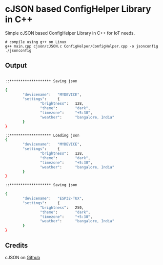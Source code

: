 # cJSON based ConfigHelper Library in C++
Simple cJSON based ConfigHelper Library in C++ for IoT needs.

```make
# compile using g++ on Linux
g++ main.cpp cjson/cJSON.c ConfigHelper/ConfigHelper.cpp -o jsonconfig
./jsonconfig
```

## Output
```bash

::******************* Saving json

{
        "devicename":   "MYDEVICE",
        "settings":     {
                "brightness":   128,
                "theme":        "dark",
                "timezone":     "+5:30",
                "weather":      "bangalore, India"
        }
}

::******************* Loading json
{
        "devicename":   "MYDEVICE",
        "settings":     {
                "brightness":   128,
                "theme":        "dark",
                "timezone":     "+5:30",
                "weather":      "bangalore, India"
        }
}

::******************* Saving json

{
        "devicename":   "ESP32-TUX",
        "settings":     {
                "brightness":   250,
                "theme":        "dark",
                "timezone":     "+5:30",
                "weather":      "bangalore, India"
        }
}

```

## Credits
cJSON on [Github](https://github.com/DaveGamble/cJSON)
